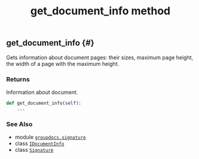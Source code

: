 ﻿---
title: get_document_info method
second_title: GroupDocs.Signature for Python via .NET API References
description: 
type: docs
url: /python-net/groupdocs.signature/signature/get_document_info/
is_root: false
weight: 50
---

## get_document_info {#}

Gets information about document pages: their sizes,
maximum page height, the width of a page with the maximum height.


### Returns 


Information about document.


```python
def get_document_info(self):
    ...
```





### See Also
* module [`groupdocs.signature`](../../)
* class [`IDocumentInfo`](/signature/python-net/groupdocs.signature.domain/idocumentinfo)
* class [`Signature`](/signature/python-net/groupdocs.signature/signature)
